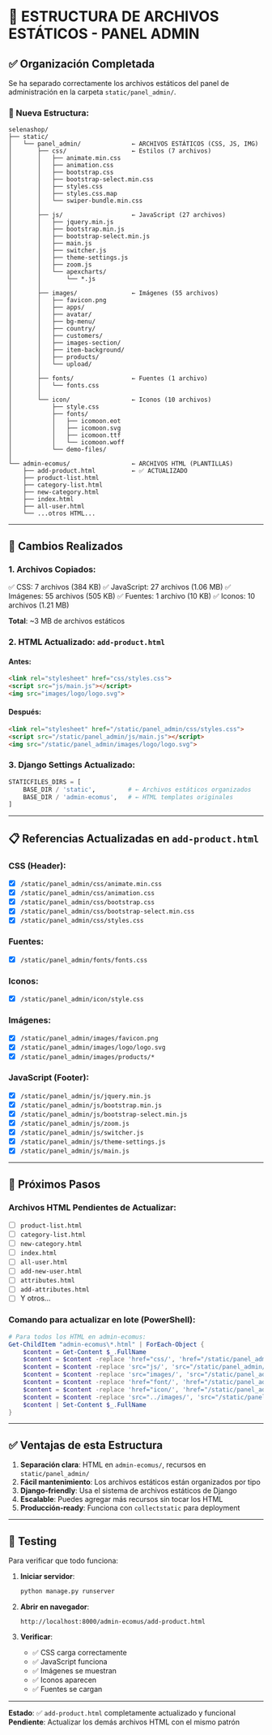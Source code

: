 # 📁 ESTRUCTURA DE ARCHIVOS ESTÁTICOS - PANEL ADMIN

## ✅ Organización Completada

Se ha separado correctamente los archivos estáticos del panel de administración en la carpeta `static/panel_admin/`.

### 📂 Nueva Estructura:

```
selenashop/
├── static/
│   └── panel_admin/              ← ARCHIVOS ESTÁTICOS (CSS, JS, IMG)
│       ├── css/                  ← Estilos (7 archivos)
│       │   ├── animate.min.css
│       │   ├── animation.css
│       │   ├── bootstrap.css
│       │   ├── bootstrap-select.min.css
│       │   ├── styles.css
│       │   ├── styles.css.map
│       │   └── swiper-bundle.min.css
│       │
│       ├── js/                   ← JavaScript (27 archivos)
│       │   ├── jquery.min.js
│       │   ├── bootstrap.min.js
│       │   ├── bootstrap-select.min.js
│       │   ├── main.js
│       │   ├── switcher.js
│       │   ├── theme-settings.js
│       │   ├── zoom.js
│       │   └── apexcharts/
│       │       └── *.js
│       │
│       ├── images/               ← Imágenes (55 archivos)
│       │   ├── favicon.png
│       │   ├── apps/
│       │   ├── avatar/
│       │   ├── bg-menu/
│       │   ├── country/
│       │   ├── customers/
│       │   ├── images-section/
│       │   ├── item-background/
│       │   ├── products/
│       │   └── upload/
│       │
│       ├── fonts/                ← Fuentes (1 archivo)
│       │   └── fonts.css
│       │
│       └── icon/                 ← Iconos (10 archivos)
│           ├── style.css
│           ├── fonts/
│           │   ├── icomoon.eot
│           │   ├── icomoon.svg
│           │   ├── icomoon.ttf
│           │   └── icomoon.woff
│           └── demo-files/
│
└── admin-ecomus/                 ← ARCHIVOS HTML (PLANTILLAS)
    ├── add-product.html          ← ✅ ACTUALIZADO
    ├── product-list.html
    ├── category-list.html
    ├── new-category.html
    ├── index.html
    ├── all-user.html
    └── ...otros HTML...
```

---

## 🔄 Cambios Realizados

### 1. **Archivos Copiados**:
✅ CSS: 7 archivos (384 KB)
✅ JavaScript: 27 archivos (1.06 MB)
✅ Imágenes: 55 archivos (505 KB)
✅ Fuentes: 1 archivo (10 KB)
✅ Iconos: 10 archivos (1.21 MB)

**Total**: ~3 MB de archivos estáticos

### 2. **HTML Actualizado: `add-product.html`**

#### Antes:
```html
<link rel="stylesheet" href="css/styles.css">
<script src="js/main.js"></script>
<img src="images/logo/logo.svg">
```

#### Después:
```html
<link rel="stylesheet" href="/static/panel_admin/css/styles.css">
<script src="/static/panel_admin/js/main.js"></script>
<img src="/static/panel_admin/images/logo/logo.svg">
```

### 3. **Django Settings Actualizado**:
```python
STATICFILES_DIRS = [
    BASE_DIR / 'static',         # ← Archivos estáticos organizados
    BASE_DIR / 'admin-ecomus',   # ← HTML templates originales
]
```

---

## 📋 Referencias Actualizadas en `add-product.html`

### CSS (Header):
- [x] `/static/panel_admin/css/animate.min.css`
- [x] `/static/panel_admin/css/animation.css`
- [x] `/static/panel_admin/css/bootstrap.css`
- [x] `/static/panel_admin/css/bootstrap-select.min.css`
- [x] `/static/panel_admin/css/styles.css`

### Fuentes:
- [x] `/static/panel_admin/fonts/fonts.css`

### Iconos:
- [x] `/static/panel_admin/icon/style.css`

### Imágenes:
- [x] `/static/panel_admin/images/favicon.png`
- [x] `/static/panel_admin/images/logo/logo.svg`
- [x] `/static/panel_admin/images/products/*`

### JavaScript (Footer):
- [x] `/static/panel_admin/js/jquery.min.js`
- [x] `/static/panel_admin/js/bootstrap.min.js`
- [x] `/static/panel_admin/js/bootstrap-select.min.js`
- [x] `/static/panel_admin/js/zoom.js`
- [x] `/static/panel_admin/js/switcher.js`
- [x] `/static/panel_admin/js/theme-settings.js`
- [x] `/static/panel_admin/js/main.js`

---

## 🎯 Próximos Pasos

### Archivos HTML Pendientes de Actualizar:
- [ ] `product-list.html`
- [ ] `category-list.html`
- [ ] `new-category.html`
- [ ] `index.html`
- [ ] `all-user.html`
- [ ] `add-new-user.html`
- [ ] `attributes.html`
- [ ] `add-attributes.html`
- [ ] Y otros...

### Comando para actualizar en lote (PowerShell):
```powershell
# Para todos los HTML en admin-ecomus:
Get-ChildItem "admin-ecomus\*.html" | ForEach-Object {
    $content = Get-Content $_.FullName
    $content = $content -replace 'href="css/', 'href="/static/panel_admin/css/'
    $content = $content -replace 'src="js/', 'src="/static/panel_admin/js/'
    $content = $content -replace 'src="images/', 'src="/static/panel_admin/images/'
    $content = $content -replace 'href="font/', 'href="/static/panel_admin/fonts/'
    $content = $content -replace 'href="icon/', 'href="/static/panel_admin/icon/'
    $content = $content -replace 'src="../images/', 'src="/static/panel_admin/images/'
    $content | Set-Content $_.FullName
}
```

---

## ✅ Ventajas de esta Estructura

1. **Separación clara**: HTML en `admin-ecomus/`, recursos en `static/panel_admin/`
2. **Fácil mantenimiento**: Los archivos estáticos están organizados por tipo
3. **Django-friendly**: Usa el sistema de archivos estáticos de Django
4. **Escalable**: Puedes agregar más recursos sin tocar los HTML
5. **Producción-ready**: Funciona con `collectstatic` para deployment

---

## 🧪 Testing

Para verificar que todo funciona:

1. **Iniciar servidor**:
   ```bash
   python manage.py runserver
   ```

2. **Abrir en navegador**:
   ```
   http://localhost:8000/admin-ecomus/add-product.html
   ```

3. **Verificar**:
   - ✅ CSS carga correctamente
   - ✅ JavaScript funciona
   - ✅ Imágenes se muestran
   - ✅ Iconos aparecen
   - ✅ Fuentes se cargan

---

**Estado**: ✅ `add-product.html` completamente actualizado y funcional
**Pendiente**: Actualizar los demás archivos HTML con el mismo patrón

